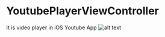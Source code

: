 # YoutubePlayerViewController
It is video player in iOS Youtube App
![alt text](https://github.com/audrl1010/YoutubePlayerViewController/blob/master/YoutubeVideoPlayerViewController/YoutubePlayerViewController.gif)
